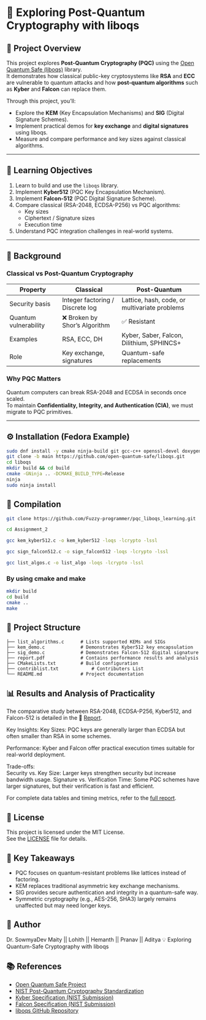 # 🔐 Exploring Post-Quantum Cryptography with liboqs

## 🚀 Project Overview
This project explores **Post-Quantum Cryptography (PQC)** using the [Open Quantum Safe (liboqs)](https://openquantumsafe.org/liboqs/) library.  
It demonstrates how classical public-key cryptosystems like **RSA** and **ECC** are vulnerable to quantum attacks and how **post-quantum algorithms** such as **Kyber** and **Falcon** can replace them.

Through this project, you’ll:
- Explore the **KEM** (Key Encapsulation Mechanisms) and **SIG** (Digital Signature Schemes).
- Implement practical demos for **key exchange** and **digital signatures** using liboqs.
- Measure and compare performance and key sizes against classical algorithms.

---

## 🧩 Learning Objectives
1. Learn to build and use the `liboqs` library.
2. Implement **Kyber512** (PQC Key Encapsulation Mechanism).
3. Implement **Falcon-512** (PQC Digital Signature Scheme).
4. Compare classical (RSA-2048, ECDSA-P256) vs PQC algorithms:
   - Key sizes  
   - Ciphertext / Signature sizes  
   - Execution time  
5. Understand PQC integration challenges in real-world systems.

---

## 🧠 Background
### Classical vs Post-Quantum Cryptography
| Property | Classical | Post-Quantum |
|-----------|------------|--------------|
| Security basis | Integer factoring / Discrete log | Lattice, hash, code, or multivariate problems |
| Quantum vulnerability | ❌ Broken by Shor’s Algorithm | ✅ Resistant |
| Examples | RSA, ECC, DH | Kyber, Saber, Falcon, Dilithium, SPHINCS+ |
| Role | Key exchange, signatures | Quantum-safe replacements |

### Why PQC Matters
Quantum computers can break RSA-2048 and ECDSA in seconds once scaled.  
To maintain **Confidentiality, Integrity, and Authentication (CIA)**, we must migrate to PQC primitives.

---

## ⚙️ Installation (Fedora Example)
```bash
sudo dnf install -y cmake ninja-build git gcc-c++ openssl-devel doxygen graphviz valgrind python3-pytest unzip
git clone -b main https://github.com/open-quantum-safe/liboqs.git
cd liboqs
mkdir build && cd build
cmake -GNinja .. -DCMAKE_BUILD_TYPE=Release
ninja
sudo ninja install
```


## 🧰 Compilation
```bash
git clone https://github.com/Fuzzy-programmer/pqc_liboqs_learning.git

cd Assignment_2

gcc kem_kyber512.c -o kem_kyber512 -loqs -lcrypto -lssl

gcc sign_falcon512.c -o sign_falcon512 -loqs -lcrypto -lssl

gcc list_algos.c -o list_algo -loqs -lcrypto -lssl

```

### By using cmake and make

```bash
mkdir build
cd build
cmake ..
make

```
## 📁 Project Structure
```text
├── list_algorithms.c      # Lists supported KEMs and SIGs  
├── kem_demo.c             # Demonstrates Kyber512 key encapsulation  
├── sig_demo.c             # Demonstrates Falcon-512 digital signature  
├── report.pdf             # Contains performance results and analysis  
├── CMakeLists.txt         # Build configuration  
├── contriblist.txt            # Contributers List  
└── README.md              # Project documentation
```  

## 📊 Results and Analysis of Practicality
The comparative study between RSA-2048, ECDSA-P256, Kyber512, and Falcon-512 is detailed in the 📄 [Report](./Report.pdf).

Key Insights:
Key Sizes: PQC keys are generally larger than ECDSA but often smaller than RSA in some schemes.

Performance: Kyber and Falcon offer practical execution times suitable for real-world deployment.

Trade-offs:  
Security vs. Key Size: Larger keys strengthen security but increase bandwidth usage.
Signature vs. Verification Time: Some PQC schemes have larger signatures, but their verification is fast and efficient.

For complete data tables and timing metrics, refer to the [full report](./Report.pdf).

## 📜 License
This project is licensed under the MIT License.  
See the [LICENSE](./LICENSE) file for details.

## 🧠 Key Takeaways
- PQC focuses on quantum-resistant problems like lattices instead of factoring.
- KEM replaces traditional asymmetric key exchange mechanisms.
- SIG provides secure authentication and integrity in a quantum-safe way.
- Symmetric cryptography (e.g., AES-256, SHA3) largely remains unaffected but may need longer keys.

## 👤 Author
Dr. SowmyaDev Maity || Lohith  || Hemanth || Pranav || Aditya 
💡 Exploring Quantum-Safe Cryptography with liboqs

## 📚 References

+ [Open Quantum Safe Project](https://openquantumsafe.org/)
+ [NIST Post-Quantum Cryptography Standardization](https://csrc.nist.gov/projects/post-quantum-cryptography)
+ [Kyber Specification (NIST Submission)](https://pq-crystals.org/kyber/)
+ [Falcon Specification (NIST Submission)](https://falcon-sign.info/)
+ [liboqs GitHub Repository](https://github.com/open-quantum-safe/liboqs)